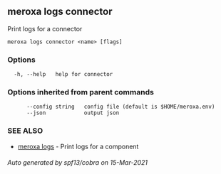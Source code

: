 ## meroxa logs connector

Print logs for a connector

```
meroxa logs connector <name> [flags]
```

### Options

```
  -h, --help   help for connector
```

### Options inherited from parent commands

```
      --config string   config file (default is $HOME/meroxa.env)
      --json            output json
```

### SEE ALSO

* [meroxa logs](meroxa_logs.md)	 - Print logs for a component

###### Auto generated by spf13/cobra on 15-Mar-2021
